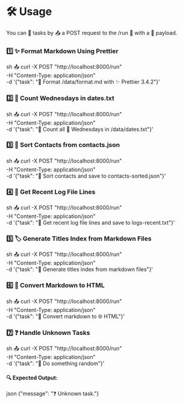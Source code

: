 # 🛠️ Usage

You can 🏃 tasks by 📤 a POST request to the /run 🔗 with a 📜 payload.

### 1️⃣ ✨ Format Markdown Using Prettier
sh
📤 curl -X POST "http://localhost:8000/run" \
     -H "Content-Type: application/json" \
     -d '{"task": "📝 Format /data/format.md with ✨ Prettier 3.4.2"}'


### 2️⃣ 📆 Count Wednesdays in dates.txt
sh
📤 curl -X POST "http://localhost:8000/run" \
     -H "Content-Type: application/json" \
     -d '{"task": "🔢 Count all 📆 Wednesdays in /data/dates.txt"}'


### 3️⃣ 📑 Sort Contacts from contacts.json
sh
📤 curl -X POST "http://localhost:8000/run" \
     -H "Content-Type: application/json" \
     -d '{"task": "📇 Sort contacts and save to contacts-sorted.json"}'


### 4️⃣ 📜 Get Recent Log File Lines
sh
📤 curl -X POST "http://localhost:8000/run" \
     -H "Content-Type: application/json" \
     -d '{"task": "📜 Get recent log file lines and save to logs-recent.txt"}'


### 5️⃣ 🏷️ Generate Titles Index from Markdown Files
sh
📤 curl -X POST "http://localhost:8000/run" \
     -H "Content-Type: application/json" \
     -d '{"task": "📖 Generate titles index from markdown files"}'


### 6️⃣ 🔄 Convert Markdown to HTML
sh
📤 curl -X POST "http://localhost:8000/run" \
     -H "Content-Type: application/json" \
     -d '{"task": "📄 Convert markdown to 🌐 HTML"}'


### 7️⃣ ❓ Handle Unknown Tasks
sh
📤 curl -X POST "http://localhost:8000/run" \
     -H "Content-Type: application/json" \
     -d '{"task": "🤷 Do something random"}'

#### 🔍 Expected Output:
json
{"message": "❓ Unknown task."}

